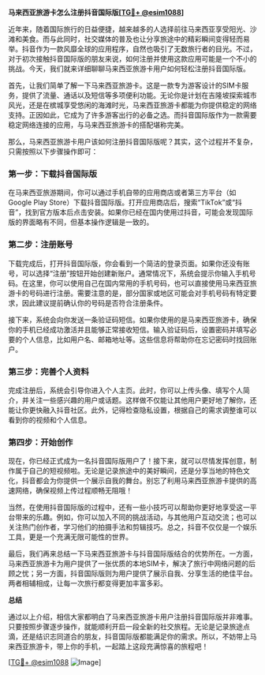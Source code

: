 **马来西亚旅游卡怎么注册抖音国际版[[TG💪+ @esim1088](https://t.me/s/esim1088)]**

近年来，随着国际旅行的日益便捷，越来越多的人选择前往马来西亚享受阳光、沙滩和美食。而与此同时，社交媒体的普及也让分享旅途中的精彩瞬间变得轻而易举。抖音作为一款风靡全球的应用程序，自然也吸引了无数旅行者的目光。不过，对于初次接触抖音国际版的朋友来说，如何注册并使用这款应用可能是一个不小的挑战。今天，我们就来详细聊聊马来西亚旅游卡用户如何轻松注册抖音国际版。

首先，让我们简单了解一下马来西亚旅游卡。这是一款专为游客设计的SIM卡服务，提供了流量、通话以及短信等多项便利功能。无论你是计划在吉隆坡探索城市风光，还是在槟城享受悠闲的海滩时光，马来西亚旅游卡都能为你提供稳定的网络支持。正因如此，它成为了许多游客出行的必备之选。而抖音国际版作为一款需要稳定网络连接的应用，与马来西亚旅游卡的搭配堪称完美。

那么，马来西亚旅游卡用户该如何注册抖音国际版呢？其实，这个过程并不复杂，只需按照以下步骤操作即可：

### 第一步：下载抖音国际版

在马来西亚旅游期间，你可以通过手机自带的应用商店或者第三方平台（如Google Play Store）下载抖音国际版。打开应用商店后，搜索“TikTok”或“抖音”，找到官方版本后点击安装。如果你已经在国内使用过抖音，可能会发现国际版的界面略有不同，但基本操作逻辑是一致的。

### 第二步：注册账号

下载完成后，打开抖音国际版，你会看到一个简洁的登录页面。如果你还没有账号，可以选择“注册”按钮开始创建新账户。通常情况下，系统会提示你输入手机号码。在这里，你可以使用自己在国内常用的手机号码，也可以直接使用马来西亚旅游卡的号码进行注册。需要注意的是，部分国家或地区可能会对手机号码有特定要求，因此建议提前确认你的号码是否符合注册条件。

接下来，系统会向你发送一条验证码短信。如果你使用的是马来西亚旅游卡，确保你的手机已经成功激活并且能够正常接收短信。输入验证码后，设置密码并填写必要的个人信息，比如用户名、邮箱地址等。这些信息将帮助你在忘记密码时找回账户。

### 第三步：完善个人资料

完成注册后，系统会引导你进入个人主页。此时，你可以上传头像、填写个人简介，并关注一些感兴趣的用户或话题。这样做不仅能让其他用户更好地了解你，还能让你更快融入抖音社区。此外，记得检查隐私设置，根据自己的需求调整谁可以看到你的视频和个人信息。

### 第四步：开始创作

现在，你已经正式成为一名抖音国际版用户了！接下来，就可以尽情发挥创意，制作属于自己的短视频啦。无论是记录旅途中的美好瞬间，还是分享当地的特色文化，抖音都会为你提供一个展示自我的舞台。别忘了利用马来西亚旅游卡提供的高速网络，确保视频上传过程顺畅无阻哦！

当然，在使用抖音国际版的过程中，还有一些小技巧可以帮助你更好地享受这一平台带来的乐趣。例如，你可以加入不同的挑战活动，与其他用户互动交流；也可以关注热门创作者，学习他们的拍摄手法和剪辑技巧。总之，抖音不仅仅是一个娱乐工具，更是一个充满无限可能性的世界。

最后，我们再来总结一下马来西亚旅游卡与抖音国际版结合的优势所在。一方面，马来西亚旅游卡为用户提供了一张优质的本地SIM卡，解决了旅行中网络问题的后顾之忧；另一方面，抖音国际版则为用户提供了展示自我、分享生活的绝佳平台。两者相辅相成，让每一次旅行都变得更加丰富多彩。

**总结**

通过以上介绍，相信大家都明白了马来西亚旅游卡用户注册抖音国际版并非难事。只要按照步骤逐步操作，就能顺利开启一段全新的社交旅程。无论是记录旅途点滴，还是结识志同道合的朋友，抖音国际版都能满足你的需求。所以，不妨带上马来西亚旅游卡，带上你的手机，一起踏上这段充满惊喜的旅程吧！

[[TG💪+ @esim1088](https://t.me/s/esim1088) ![Image](https://i.postimg.cc/4NQfJmqS/Snipaste-2025-05-13-00-14-12.png)]